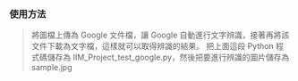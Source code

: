 ### 使用方法 ###

>將圖檔上傳為 Google 文件檔，讓 Google 自動進行文字辨識，接著再將該文件下載為文字檔，這樣就可以取得辨識的結果。
>把上面這段 Python 程式碼儲存為 IIM_Project_test_google.py，然後把要進行辨識的圖片儲存為 sample.jpg
